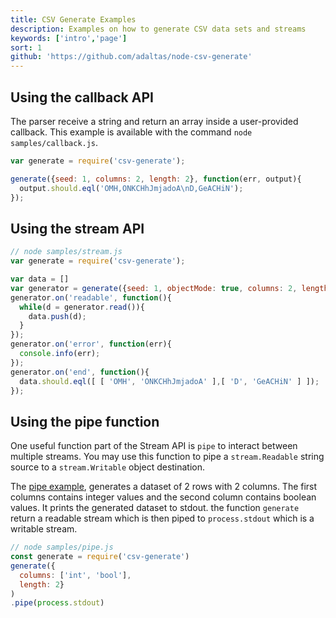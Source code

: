 ```yaml
---
title: CSV Generate Examples
description: Examples on how to generate CSV data sets and streams
keywords: ['intro','page']
sort: 1
github: 'https://github.com/adaltas/node-csv-generate'
---
```


## Using the callback API

The parser receive a string and return an array inside a user-provided
callback. This example is available with the command `node samples/callback.js`.

```javascript
var generate = require('csv-generate');

generate({seed: 1, columns: 2, length: 2}, function(err, output){
  output.should.eql('OMH,ONKCHhJmjadoA\nD,GeACHiN');
});
```

## Using the stream API

```javascript
// node samples/stream.js
var generate = require('csv-generate');

var data = []
var generator = generate({seed: 1, objectMode: true, columns: 2, length: 2});
generator.on('readable', function(){
  while(d = generator.read()){
    data.push(d);
  }
});
generator.on('error', function(err){
  console.info(err);
});
generator.on('end', function(){
  data.should.eql([ [ 'OMH', 'ONKCHhJmjadoA' ],[ 'D', 'GeACHiN' ] ]);
});
```

## Using the pipe function

One useful function part of the Stream API is `pipe` to interact between
multiple streams. You may use this function to pipe a `stream.Readable` string
source to a `stream.Writable` object destination.

The [pipe example](https://github.com/adaltas/node-csv-generate/blob/master/samples/pipe.js), generates a dataset of 2 rows with 2 columns. The first columns contains integer values and the second column contains boolean values. It prints the generated dataset to stdout. the function `generate` return a readable stream which is then piped to `process.stdout` which is a writable stream.

```javascript
// node samples/pipe.js
const generate = require('csv-generate')
generate({
  columns: ['int', 'bool'],
  length: 2}
)
.pipe(process.stdout)
```
